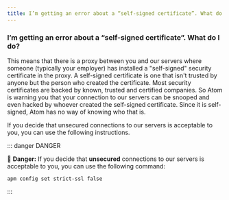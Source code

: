 ```yaml
---
title: I’m getting an error about a “self-signed certificate”. What do I do?
---
```


### I’m getting an error about a “self-signed certificate”. What do I do?

This means that there is a proxy between you and our servers where someone (typically your employer) has installed a "self-signed" security certificate in the proxy. A self-signed certificate is one that isn't trusted by anyone but the person who created the certificate. Most security certificates are backed by known, trusted and certified companies. So Atom is warning you that your connection to our servers can be snooped and even hacked by whoever created the self-signed certificate. Since it is self-signed, Atom has no way of knowing who that is.

If you decide that unsecured connections to our servers is acceptable to you, you can use the following instructions.

::: danger DANGER

:rotating_light: **Danger:** If you decide that **unsecured** connections to our servers is acceptable to you, you can use the following command:

```command-line
apm config set strict-ssl false
```

:::
